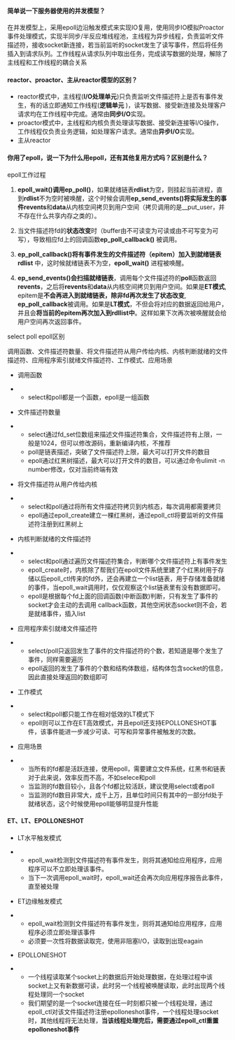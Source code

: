 #### 简单说一下服务器使用的并发模型？

在并发模型上，采用epoll边沿触发模式来实现IO复用，使用同步IO模拟Proactor事件处理模式，实现半同步/半反应堆线程池，主线程为异步线程，负责监听文件描述符，接收socket新连接，若当前监听的socket发生了读写事件，然后将任务插入到请求队列。工作线程从请求队列中取出任务，完成读写数据的处理，解除了主线程和工作线程的耦合关系

#### reactor、proactor、主从reactor模型的区别？

- reactor模式中，主线程(**I/O处理单元**)只负责监听文件描述符上是否有事件发生，有的话立即通知工作线程(**逻辑单元** )，读写数据、接受新连接及处理客户请求均在工作线程中完成。通常由**同步I/O**实现。
- proactor模式中，主线程和内核负责处理读写数据、接受新连接等I/O操作，工作线程仅负责业务逻辑，如处理客户请求。通常由**异步I/O**实现。
- 主从reactor

#### 你用了epoll，说一下为什么用epoll，还有其他复用方式吗？区别是什么？

epoll工作过程

1. **epoll_wait()调用ep_poll()**，如果就绪链表**rdlist**为空，则挂起当前进程，直到**rdlist**不为空时被唤醒，这个时候会调用**ep_send_events()将实际发生的事件revents**和**data**从内核空间拷贝到用户空间（拷贝调用的是__put_user，并不存在什么共享内存之类的）。

2. 当文件描述符fd的**状态改变**时（buffer由不可读变为可读或由不可写变为可写），导致相应fd上的回调函数**ep_poll_callback()** 被调用。

3. **ep_poll_callback()将有事件发生的文件描述符（epitem）加入到就绪链表rdlist** 中，这时候就绪链表不为空，**epoll_wait()** 进程被唤醒。

4. **ep_send_events()会扫描就绪链表**，调用每个文件描述符的**poll**函数返回**revents**，之后将**revents**和**data**从内核空间拷贝到用户空间。如果是**ET模式**, epitem是**不会再进入到就绪链表，除非fd再次发生了状态改变**, **ep_poll_callback**被调用。如果是**LT模式**，不但会将对应的数据返回给用户，并且会**将当前的epitem再次加入到rdllist中**。这样如果下次再次被唤醒就会给用户空间再次返回事件。

select poll epoll区别

调用函数、文件描述符数量、将文件描述符从用户传给内核、内核判断就绪的文件描述符、应用程序索引就绪文件描述符、工作模式、应用场景

- 调用函数

- - select和poll都是一个函数，epoll是一组函数

- 文件描述符数量

- - select通过fd_set位数组来描述文件描述符集合，文件描述符有上限，一般是1024，但可以修改源码，重新编译内核，不推荐
  - poll是链表描述，突破了文件描述符上限，最大可以打开文件的数目
  - epoll通过红黑树描述，最大可以打开文件的数目，可以通过命令ulimit -n number修改，仅对当前终端有效

- 将文件描述符从用户传给内核

- - select和poll通过将所有文件描述符拷贝到内核态，每次调用都需要拷贝
  - epoll通过epoll_create建立一棵红黑树，通过epoll_ctl将要监听的文件描述符注册到红黑树上

- 内核判断就绪的文件描述符

- - select和poll通过遍历文件描述符集合，判断哪个文件描述符上有事件发生
  - epoll_create时，内核除了帮我们在epoll文件系统里建了个红黑树用于存储以后epoll_ctl传来的fd外，还会再建立一个list链表，用于存储准备就绪的事件，当epoll_wait调用时，仅仅观察这个list链表里有没有数据即可。
  - epoll是根据每个fd上面的回调函数(中断函数)判断，只有发生了事件的socket才会主动的去调用 callback函数，其他空闲状态socket则不会，若是就绪事件，插入list

- 应用程序索引就绪文件描述符

- - select/poll只返回发生了事件的文件描述符的个数，若知道是哪个发生了事件，同样需要遍历
  - epoll返回的发生了事件的个数和结构体数组，结构体包含socket的信息，因此直接处理返回的数组即可

- 工作模式

- - select和poll都只能工作在相对低效的LT模式下
  - epoll则可以工作在ET高效模式，并且epoll还支持EPOLLONESHOT事件，该事件能进一步减少可读、可写和异常事件被触发的次数。 

- 应用场景

- - 当所有的fd都是活跃连接，使用epoll，需要建立文件系统，红黑书和链表对于此来说，效率反而不高，不如selece和poll
  - 当监测的fd数目较小，且各个fd都比较活跃，建议使用select或者poll
  - 当监测的fd数目非常大，成千上万，且单位时间只有其中的一部分fd处于就绪状态，这个时候使用epoll能够明显提升性能

#### **ET、LT、EPOLLONESHOT**

- LT水平触发模式

- - epoll_wait检测到文件描述符有事件发生，则将其通知给应用程序，应用程序可以不立即处理该事件。
  - 当下一次调用epoll_wait时，epoll_wait还会再次向应用程序报告此事件，直至被处理

- ET边缘触发模式

- - epoll_wait检测到文件描述符有事件发生，则将其通知给应用程序，应用程序必须立即处理该事件
  - 必须要一次性将数据读取完，使用非阻塞I/O，读取到出现eagain

- EPOLLONESHOT

- - 一个线程读取某个socket上的数据后开始处理数据，在处理过程中该socket上又有新数据可读，此时另一个线程被唤醒读取，此时出现两个线程处理同一个socket
  - 我们期望的是一个socket连接在任一时刻都只被一个线程处理，通过epoll_ctl对该文件描述符注册epolloneshot事件，一个线程处理socket时，其他线程将无法处理，**当该线程处理完后，需要通过epoll_ctl重置epolloneshot事件**
